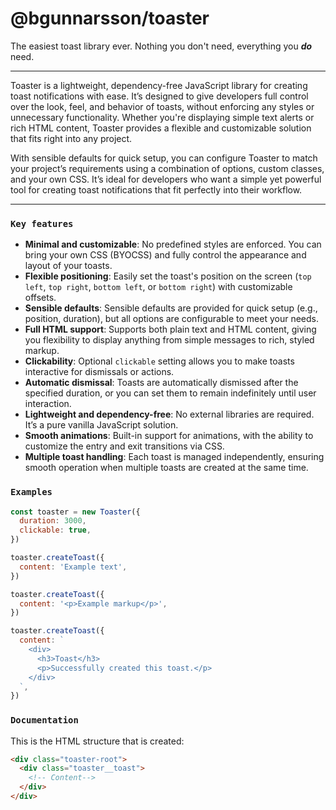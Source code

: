 # @bgunnarsson/toaster


The easiest toast library ever. Nothing you don't need, everything you **_do_** need.

---

Toaster is a lightweight, dependency-free JavaScript library for creating toast notifications with ease. It’s designed to give developers full control over the look, feel, and behavior of toasts, without enforcing any styles or unnecessary functionality. Whether you're displaying simple text alerts or rich HTML content, Toaster provides a flexible and customizable solution that fits right into any project.

With sensible defaults for quick setup, you can configure Toaster to match your project’s requirements using a combination of options, custom classes, and your own CSS. It’s ideal for developers who want a simple yet powerful tool for creating toast notifications that fit perfectly into their workflow.


---

### `Key features`

- **Minimal and customizable**: No predefined styles are enforced. You can bring your own CSS (BYOCSS) and fully control the appearance and layout of your toasts.
- **Flexible positioning**: Easily set the toast's position on the screen (`top left`, `top right`, `bottom left`, or `bottom right`) with customizable offsets.
- **Sensible defaults**: Sensible defaults are provided for quick setup (e.g., position, duration), but all options are configurable to meet your needs.
- **Full HTML support**: Supports both plain text and HTML content, giving you flexibility to display anything from simple messages to rich, styled markup.
- **Clickability**: Optional `clickable` setting allows you to make toasts interactive for dismissals or actions.
- **Automatic dismissal**: Toasts are automatically dismissed after the specified duration, or you can set them to remain indefinitely until user interaction.
- **Lightweight and dependency-free**: No external libraries are required. It’s a pure vanilla JavaScript solution.
- **Smooth animations**: Built-in support for animations, with the ability to customize the entry and exit transitions via CSS.
- **Multiple toast handling**: Each toast is managed independently, ensuring smooth operation when multiple toasts are created at the same time.



### `Examples`

```javascript
const toaster = new Toaster({
  duration: 3000,
  clickable: true,
})

toaster.createToast({
  content: 'Example text',
})

toaster.createToast({
  content: '<p>Example markup</p>',
})

toaster.createToast({
  content: `
    <div>
      <h3>Toast</h3>
      <p>Successfully created this toast.</p>
    </div>
  `,
})

```

### `Documentation`

This is the HTML structure that is created:

```html
<div class="toaster-root">
  <div class="toaster__toast">
    <!-- Content-->
  </div>
</div>
```